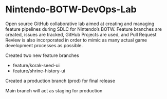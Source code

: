 # Nintendo-BOTW-DevOps-Lab
Open source GitHub collaborative lab aimed at creating and managing feature pipelines during SDLC for Nintendo’s BOTW. Feature branches are created, issues are tracked, GitHub Projects are used, and Pull Request Review is also incorporated in order to mimic as many actual game development processes as possible.

Created two new feature branches
- feature/korak-seed-ui
- feature/shrine-history-ui

Created a production branch (prod) for final release

Main branch will act as staging for production